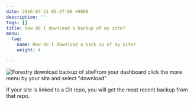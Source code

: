 ```yaml
---
date: 2016-07-21 05:47:00 +0000
description: ''
tags: []
title: How do I download a backup of my site?
menu:
  faq:
    name: How do I download a back up of my site?
    weight: 4

---
```

<img src="/docs/forestryio/images/download-backup-forestry.png" alt="Forestry download backup of site" class="small right">From your dashboard click the more menu by your site and select "download"

If your site is linked to a Git repo, you will get the most recent backup from that repo.  
